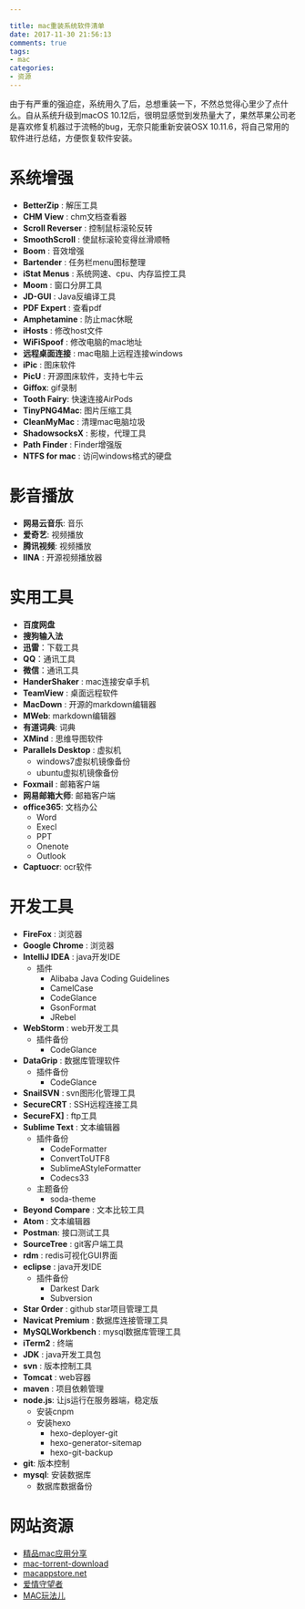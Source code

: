 ```yaml
---

title: mac重装系统软件清单
date: 2017-11-30 21:56:13
comments: true
tags:
- mac
categories:
- 资源
---
```


由于有严重的强迫症，系统用久了后，总想重装一下，不然总觉得心里少了点什么。自从系统升级到macOS 10.12后，很明显感觉到发热量大了，果然苹果公司老是喜欢修复机器过于流畅的bug，无奈只能重新安装OSX 10.11.6，将自己常用的软件进行总结，方便恢复软件安装。

<!--more-->

# 系统增强

* **BetterZip** : 解压工具
* **CHM View** : chm文档查看器
* **Scroll Reverser** : 控制鼠标滚轮反转
* **SmoothScroll** : 使鼠标滚轮变得丝滑顺畅
* **Boom** : 音效增强
* **Bartender** : 任务栏menu图标整理
* **iStat Menus** : 系统网速、cpu、内存监控工具
* **Moom** : 窗口分屏工具
* **JD-GUI** : Java反编译工具
* **PDF Expert** : 查看pdf
* **Amphetamine** : 防止mac休眠
* **iHosts** : 修改host文件
* **WiFiSpoof** : 修改电脑的mac地址
* **远程桌面连接** : mac电脑上远程连接windows
* **iPic** : 图床软件
* **PicU** : 开源图床软件，支持七牛云
* **Giffox**: gif录制
* **Tooth Fairy**: 快速连接AirPods
* **TinyPNG4Mac**: 图片压缩工具
* **CleanMyMac** : 清理mac电脑垃圾
* **ShadowsocksX** : 影梭，代理工具
* **Path Finder** : Finder增强版
* **NTFS for mac** : 访问windows格式的硬盘


# 影音播放

* **网易云音乐**: 音乐
* **爱奇艺**: 视频播放
* **腾讯视频**: 视频播放
* **IINA** : 开源视频播放器

# 实用工具

* **百度网盘**
* **搜狗输入法**
* **迅雷**：下载工具
* **QQ**：通讯工具
* **微信**：通讯工具
* **HanderShaker** : mac连接安卓手机
* **TeamView** : 桌面远程软件
* **MacDown** : 开源的markdown编辑器
* **MWeb**: markdown编辑器
* **有道词典**: 词典
* **XMind** : 思维导图软件
* **Parallels Desktop** : 虚拟机
    - windows7虚拟机镜像备份
    - ubuntu虚拟机镜像备份
* **Foxmail** : 邮箱客户端
* **网易邮箱大师**: 邮箱客户端
* **office365**: 文档办公
    - Word
    - Execl
    - PPT
    - Onenote
    - Outlook
* **Captuocr**: ocr软件

# 开发工具

* **FireFox** : 浏览器
* **Google Chrome** : 浏览器
* **IntelliJ IDEA** : java开发IDE
    - 插件
        - Alibaba Java Coding Guidelines
        - CamelCase
        - CodeGlance
        - GsonFormat
        - JRebel
* **WebStorm** : web开发工具
    - 插件备份
        - CodeGlance
* **DataGrip** : 数据库管理软件
    - 插件备份
        - CodeGlance
* **SnailSVN** : svn图形化管理工具
* **SecureCRT** : SSH远程连接工具
* **SecureFX]** : ftp工具
* **Sublime Text** : 文本编辑器
    - 插件备份
        - CodeFormatter
        - ConvertToUTF8
        - SublimeAStyleFormatter
        - Codecs33
    - 主题备份
        - soda-theme
* **Beyond Compare** : 文本比较工具
* **Atom** : 文本编辑器
* **Postman**: 接口测试工具
* **SourceTree** : git客户端工具
* **rdm** : redis可视化GUI界面
* **eclipse** : java开发IDE
    - 插件备份
        - Darkest Dark
        - Subversion
* **Star Order** : github star项目管理工具
* **Navicat Premium** : 数据库连接管理工具
* **MySQLWorkbench** : mysql数据库管理工具
* **iTerm2** : 终端
* **JDK** : java开发工具包
* **svn** : 版本控制工具
* **Tomcat** : web容器
* **maven** : 项目依赖管理
* **node.js**: 让js运行在服务器端，稳定版
    - 安装cnpm
    - 安装hexo
        - hexo-deployer-git
        - hexo-generator-sitemap
        - hexo-git-backup
* **git**: 版本控制
* **mysql**: 安装数据库
    - 数据库数据备份

# 网站资源

* [精品mac应用分享](http://xclient.info/)
* [mac-torrent-download](http://mac-torrent-download.net/)
* [macappstore.net](https://www.macappstore.net/)
* [爱情守望者](https://www.waitsun.com/)
* [MAC玩法儿](https://www.waerfa.com/)
